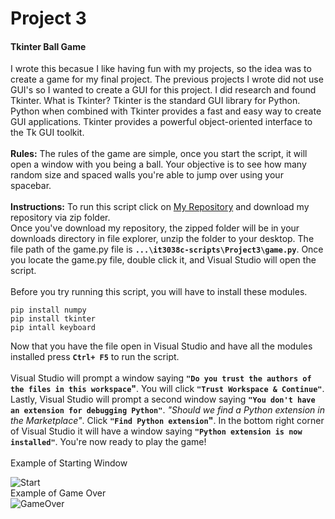 # Project 3
#### Tkinter Ball Game
I wrote this becasue I like having fun with my projects, so the idea was to create a game for my final project. The previous projects I wrote did not use GUI's so I wanted to create a GUI for this project. I did research and found Tkinter. What is Tkinter? Tkinter is the standard GUI library for Python. Python when combined with Tkinter provides a fast and easy way to create GUI applications. Tkinter provides a powerful object-oriented interface to the Tk GUI toolkit.<br>  
**Rules:** The rules of the game are simple, once you start the script, it will open a window with you being a ball. Your objective is to see how many random size and spaced walls you're able to jump over using your spacebar.<br>  
**Instructions:** To run this script click on [My Repository](https://github.com/uc-svintsjr/it3038c-scripts "My Repository") and download my repository via zip folder. <br>
Once you've download my repository, the zipped folder will be in your downloads directory in file explorer, unzip the folder to your desktop. The file path of the game.py file is **`...\it3038c-scripts\Project3\game.py`**. Once you locate the game.py file, double click it, and Visual Studio will open the script.<br>  
Before you try running this script, you will have to install these modules.
```
pip install numpy
pip install tkinter
pip intall keyboard
```
Now that you have the file open in Visual Studio and have all the modules installed press **`Ctrl+ F5`** to run the script.<br><br> Visual Studio will prompt a window saying **`"Do you trust the authors of the files in this workspace`"**. You will click **`"Trust Workspace & Continue"`**. Lastly, Visual Studio will prompt a second window saying **`"You don't have an extension for debugging Python"`**. *"Should we find a Python extension in the Marketplace"*. Click **`"Find Python extension`"**. In the bottom right corner of Visual Studio it will have a window saying **`"Python extension is now installed"`**. You're now ready to play the game!<br>  
Example of Starting Window

![Start](https://user-images.githubusercontent.com/55462386/142956962-1bcbff85-fd0c-4b7b-b181-6e3195d930d8.PNG)<br>
Example of Game Over<br>
![GameOver](https://user-images.githubusercontent.com/55462386/142957144-b621454b-4414-4b9e-9a90-18f937dbc6c4.PNG)

